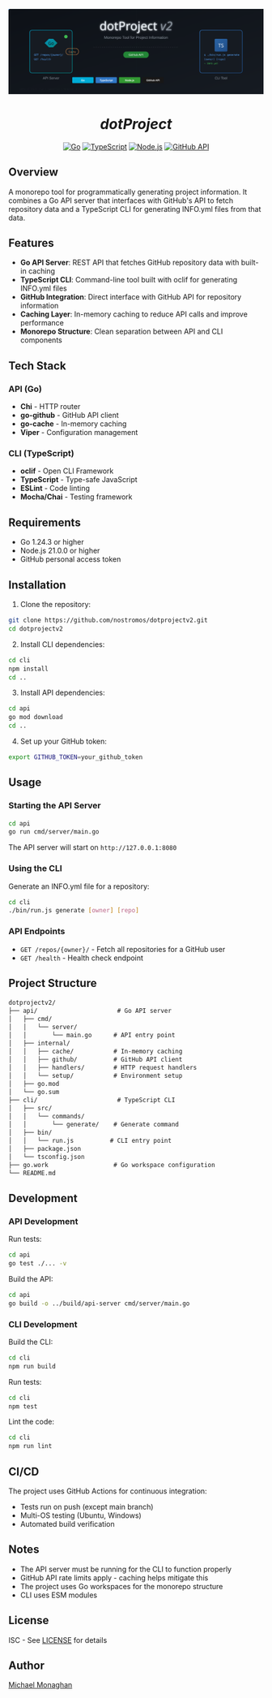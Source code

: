 <p align="center">
  <img src="./static/dotproject-v2-header.svg" alt="Dotproject header" />
</p>
<h1 align="center"><i>dotProject</i></h1>

<p align="center">
  <a href="https://golang.org"><img alt="Go" src="https://img.shields.io/badge/Go-00ADD8?style=for-the-badge&logo=go&logoColor=white" /></a>
  <a href="https://www.typescriptlang.org"><img alt="TypeScript" src="https://img.shields.io/badge/TypeScript-3178C6?style=for-the-badge&logo=typescript&logoColor=white" /></a>
  <a href="https://nodejs.org"><img alt="Node.js" src="https://img.shields.io/badge/Node.js-339933?style=for-the-badge&logo=nodedotjs&logoColor=white" /></a>
  <a href="https://github.com"><img alt="GitHub API" src="https://img.shields.io/badge/GitHub_API-181717?style=for-the-badge&logo=github&logoColor=white" /></a>
</p>

## Overview

A monorepo tool for programmatically generating project information. It combines a Go API server that interfaces with GitHub's API to fetch repository data and a TypeScript CLI for generating INFO.yml files from that data.

## Features

- **Go API Server**: REST API that fetches GitHub repository data with built-in caching
- **TypeScript CLI**: Command-line tool built with oclif for generating INFO.yml files
- **GitHub Integration**: Direct interface with GitHub API for repository information
- **Caching Layer**: In-memory caching to reduce API calls and improve performance
- **Monorepo Structure**: Clean separation between API and CLI components

## Tech Stack

### API (Go)
- **Chi** - HTTP router
- **go-github** - GitHub API client
- **go-cache** - In-memory caching
- **Viper** - Configuration management

### CLI (TypeScript)
- **oclif** - Open CLI Framework
- **TypeScript** - Type-safe JavaScript
- **ESLint** - Code linting
- **Mocha/Chai** - Testing framework

## Requirements

- Go 1.24.3 or higher
- Node.js 21.0.0 or higher
- GitHub personal access token

## Installation

1. Clone the repository:
```bash
git clone https://github.com/nostromos/dotprojectv2.git
cd dotprojectv2
```

2. Install CLI dependencies:
```bash
cd cli
npm install
cd ..
```

3. Install API dependencies:
```bash
cd api
go mod download
cd ..
```

4. Set up your GitHub token:
```bash
export GITHUB_TOKEN=your_github_token
```

## Usage

### Starting the API Server

```bash
cd api
go run cmd/server/main.go
```

The API server will start on `http://127.0.0.1:8080`

### Using the CLI

Generate an INFO.yml file for a repository:

```bash
cd cli
./bin/run.js generate [owner] [repo]
```

### API Endpoints

- `GET /repos/{owner}/` - Fetch all repositories for a GitHub user
- `GET /health` - Health check endpoint

## Project Structure

```
dotprojectv2/
├── api/                      # Go API server
│   ├── cmd/
│   │   └── server/
│   │       └── main.go      # API entry point
│   ├── internal/
│   │   ├── cache/           # In-memory caching
│   │   ├── github/          # GitHub API client
│   │   ├── handlers/        # HTTP request handlers
│   │   └── setup/           # Environment setup
│   ├── go.mod
│   └── go.sum
├── cli/                      # TypeScript CLI
│   ├── src/
│   │   └── commands/
│   │       └── generate/    # Generate command
│   ├── bin/
│   │   └── run.js          # CLI entry point
│   ├── package.json
│   └── tsconfig.json
├── go.work                  # Go workspace configuration
└── README.md
```

## Development

### API Development

Run tests:
```bash
cd api
go test ./... -v
```

Build the API:
```bash
cd api
go build -o ../build/api-server cmd/server/main.go
```

### CLI Development

Build the CLI:
```bash
cd cli
npm run build
```

Run tests:
```bash
cd cli
npm test
```

Lint the code:
```bash
cd cli
npm run lint
```

## CI/CD

The project uses GitHub Actions for continuous integration:
- Tests run on push (except main branch)
- Multi-OS testing (Ubuntu, Windows)
- Automated build verification

## Notes

- The API server must be running for the CLI to function properly
- GitHub API rate limits apply - caching helps mitigate this
- The project uses Go workspaces for the monorepo structure
- CLI uses ESM modules

## License

ISC - See [LICENSE](./LICENSE) for details

## Author

[Michael Monaghan](mailto:michael@monaghan.nyc)